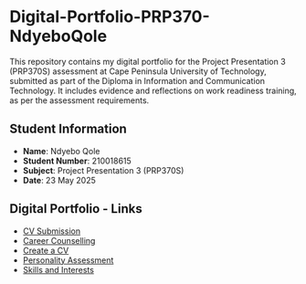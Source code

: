 # Digital-Portfolio-PRP370-NdyeboQole
This repository contains my digital portfolio for the Project Presentation 3 (PRP370S) assessment at Cape Peninsula University of Technology, submitted as part of the Diploma in Information and Communication Technology. It includes evidence and reflections on work readiness training, as per the assessment requirements.
## Student Information
- **Name**: Ndyebo Qole
- **Student Number**: 210018615
- **Subject**: Project Presentation 3 (PRP370S)
- **Date**: 23 May 2025

## Digital Portfolio - Links
- [CV Submission](portfolio/CV-submission.md)
- [Career Counselling](portfolio/Career-counselling.md)
- [Create a CV](Create-a-cv.md)
- [Personality Assessment](portfolio/Personality-assessment.md)
- [Skills and Interests](portfolio/Skills-and-interests.md)


